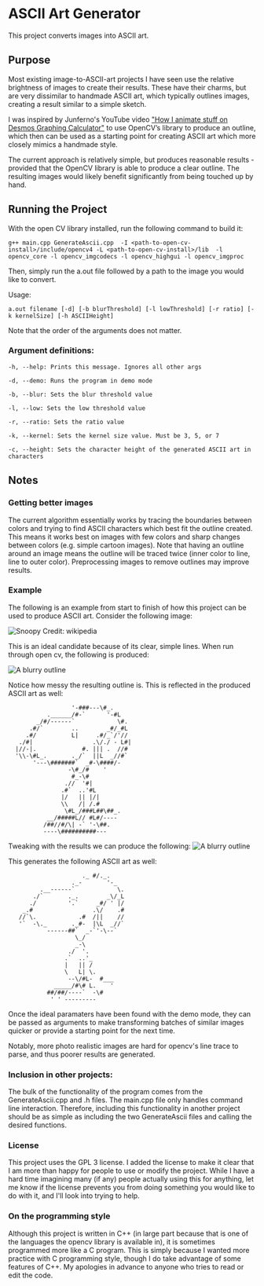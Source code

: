 # ASCII Art Generator
This project converts images into ASCII art.

## Purpose
Most existing image-to-ASCII-art projects I have seen use the relative brightness of images to create their results. These have their charms, but are very dissimilar to handmade ASCII art, which typically outlines images, creating a result similar to a simple sketch. 

I was inspired by Junferno's YouTube video ["How I animate stuff on Desmos Graphing Calculator"](https://www.youtube.com/watch?v=BQvBq3K50u8) to use OpenCV’s library to produce an outline, which then can be used as a starting point for creating ASCII art which more closely mimics a handmade style. 

The current approach is relatively simple, but produces reasonable results - provided that the OpenCV library is able to produce a clear outline. The resulting images would likely benefit significantly from being touched up by hand. 

## Running the Project
With the open CV library installed, run the following command to build it: 

`g++ main.cpp GenerateAscii.cpp  -I <path-to-open-cv-install>/include/opencv4 -L <path-to-open-cv-install>/lib  -l opencv_core -l opencv_imgcodecs -l opencv_highgui -l opencv_imgproc`

Then, simply run the a.out file followed by a path to the image you would like to convert. 

Usage:

 `a.out filename [-d] [-b blurThreshold] [-l lowThreshold] [-r ratio] [-k kernelSize] [-h ASCIIHeight]`

Note that the order of the arguments does not matter. 

### Argument definitions: 

`-h, --help: Prints this message. Ignores all other args`

`-d, --demo: Runs the program in demo mode`

`-b, --blur: Sets the blur threshold value`

`-l, --low: Sets the low threshold value`

`-r, --ratio: Sets the ratio value`

`-k, --kernel: Sets the kernel size value. Must be 3, 5, or 7`

`-c, --height: Sets the character height of the generated ASCII art in characters`

## Notes
### Getting better images
The current algorithm essentially works by tracing the boundaries between colors and trying to find ASCII characters which best fit the outline created. This means it works best on images with few colors and sharp changes between colors (e.g. simple cartoon images). Note that having an outline around an image means the outline will be traced twice (inner color to line, line to outer color). Preprocessing images to remove outlines may improve results. 

### Example
The following is an example from start to finish of how this project can be used to produce ASCII art. Consider the following image:

![Snoopy](https://en.wikipedia.org/wiki/File:Snoopy_Peanuts.png)
Credit: wikipedia

This is an ideal candidate because of its clear, simple lines. When run through open cv, the following is produced: 

![A blurry outline](images/snoopy_linesRough.PNG)

Notice how messy the resulting outline is. This is reflected in the produced ASCII art as well:

                      '-###---\#_.        
               .______/#-`      '-#L      
            _/#/------`            \#.    
          .#/`        ..        _#/_#L    
         .#/          L|     .#/_`/'//    
       ./#|                 .\/./ - L#|   
      |//-|.             #. ||| .  //#    
      '\\-\#L_.       ._/`  ||L  _//#`    
           '---\#######`  _#-\####/-      
                     -\#_/#    '          
                      #_-\#               
                    .//  '#|              
                   .#`  ..'#L             
                   |/   || |/|            
                   \\   /| /.#            
                    \#L_/###L##\##_.      
               __/#####L// #L#/----       
              /##//#/\| -` '-\##.         
              ----\##########---          

Tweaking with the results we can produce the following:
![A blurry outline](images/snoopy_linesClean.PNG)

This generates the following ASCII art as well: 
                                          
                         ._ #/._.         
                      ._-       '-_       
             .__------`            \.     
           ./`       ._.        _\/_L     
          ./         '.`     _#/ ' |/     
        _.#                 .\/    .#     
       //`\.            .#  /||    //     
       '`  -\._       ._#-  |\L  _//`     
               ------##`  _-`'-\--`       
                       \_/                
                       _-\                
                     ./  '.               
                    .`  ..'_              
                    |   || /              
                    \   L| \.             
                     --\/#L-  #___        
                 _____/#\# L.    '        
               ##/##/----`  -\#           
                ' ' ---------             
                                          

Once the ideal paramaters have been found with the demo mode, they can be passed as arguments to make transforming batches of similar images quicker or provide a starting point for the next time. 


Notably, more photo realistic images are hard for opencv's line trace to parse, and thus poorer results are generated. 

### Inclusion in other projects:
The bulk of the functionality of the program comes from the GenerateAscii.cpp and .h files. The main.cpp file only handles command line interaction. Therefore, including this functionality in another project should be as simple as including the two GenerateAscii files and calling the desired functions. 

### License
This project uses the GPL 3 license. I added the license to make it clear that I am more than happy for people to use or modify the project. While I have a hard time imagining many (if any) people actually using this for anything, let me know if the license prevents you from doing something you would like to do with it, and I'll look into trying to help.

### On the programming style
Although this project is written in C++ (in large part because that is one of the languages the opencv library is available in), it is sometimes programmed more like a C program. This is simply because I wanted more practice with C programming style, though I do take advantage of some features of C++. My apologies in advance to anyone who tries to read or edit the code.
